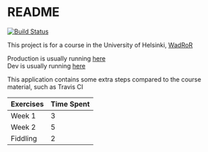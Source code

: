 # README

[![Build Status](https://travis-ci.com/HeikkiHei/ratebeer.svg?branch=master)](https://travis-ci.com/HeikkiHei/ratebeer)

This project is for a course in the University of Helsinki, [WadRoR](https://github.com/mluukkai/WebPalvelinohjelmointi2018/blob/master/wadror.md)

Production is usually running [here](https://heikkiheibrews.herokuapp.com)    
Dev is usually running [here](https://heikkiheibrews-dev.herokuapp.com)    

This application contains some extra steps compared to the course material, such as Travis CI

|Exercises | Time Spent |
|----------|------------|
| Week 1   |      3     |
| Week 2   |      5     |
| Fiddling |      2     |